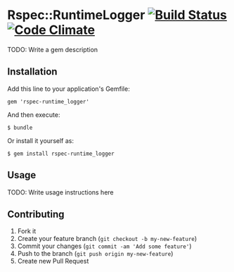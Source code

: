 # Rspec::RuntimeLogger [![Build Status](https://travis-ci.org/mrkn/rspec-runtime_logger.png)](https://travis-ci.org/mrkn/rspec-runtime_logger) [![Code Climate](https://codeclimate.com/github/mrkn/rspec-runtime_logger.png)](https://codeclimate.com/github/mrkn/rspec-runtime_logger)

TODO: Write a gem description

## Installation

Add this line to your application's Gemfile:

    gem 'rspec-runtime_logger'

And then execute:

    $ bundle

Or install it yourself as:

    $ gem install rspec-runtime_logger

## Usage

TODO: Write usage instructions here

## Contributing

1. Fork it
2. Create your feature branch (`git checkout -b my-new-feature`)
3. Commit your changes (`git commit -am 'Add some feature'`)
4. Push to the branch (`git push origin my-new-feature`)
5. Create new Pull Request
